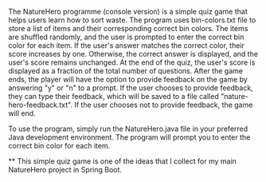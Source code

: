 The NatureHero programme (console version) is a simple quiz game that helps users learn how to sort waste. 
The program uses bin-colors.txt file to store a list of items and their corresponding correct bin colors. 
The items are shuffled randomly, and the user is prompted to enter the correct bin color for each item. 
If the user's answer matches the correct color, their score increases by one. 
Otherwise, the correct answer is displayed, and the user's score remains unchanged.
At the end of the quiz, the user's score is displayed as a fraction of the total number of questions.
After the game ends, the player will have the option to provide feedback on the game by answering "y" or "n" to a prompt.
If the user chooses to provide feedback, they can type their feedback, which will be saved to a file called "nature-hero-feedback.txt". 
If the user chooses not to provide feedback, the game will end.
 
 
To use the program, simply run the NatureHero.java file in your preferred Java development environment.
The program will prompt you to enter the correct bin color for each item.
 
 
** This simple quiz game is one of the ideas that I collect for my main NatureHero project in Spring Boot.

